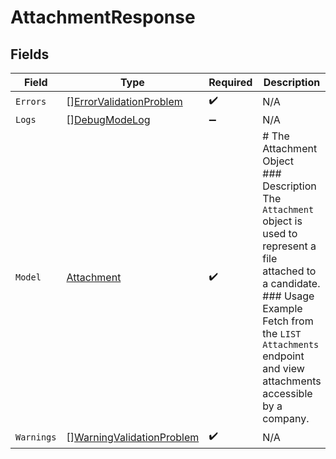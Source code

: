 # AttachmentResponse


## Fields

| Field                                                                                                                                                                                                                           | Type                                                                                                                                                                                                                            | Required                                                                                                                                                                                                                        | Description                                                                                                                                                                                                                     |
| ------------------------------------------------------------------------------------------------------------------------------------------------------------------------------------------------------------------------------- | ------------------------------------------------------------------------------------------------------------------------------------------------------------------------------------------------------------------------------- | ------------------------------------------------------------------------------------------------------------------------------------------------------------------------------------------------------------------------------- | ------------------------------------------------------------------------------------------------------------------------------------------------------------------------------------------------------------------------------- |
| `Errors`                                                                                                                                                                                                                        | [][ErrorValidationProblem](../../models/shared/errorvalidationproblem.md)                                                                                                                                                       | :heavy_check_mark:                                                                                                                                                                                                              | N/A                                                                                                                                                                                                                             |
| `Logs`                                                                                                                                                                                                                          | [][DebugModeLog](../../models/shared/debugmodelog.md)                                                                                                                                                                           | :heavy_minus_sign:                                                                                                                                                                                                              | N/A                                                                                                                                                                                                                             |
| `Model`                                                                                                                                                                                                                         | [Attachment](../../models/shared/attachment.md)                                                                                                                                                                                 | :heavy_check_mark:                                                                                                                                                                                                              | # The Attachment Object<br/>### Description<br/>The `Attachment` object is used to represent a file attached to a candidate.<br/>### Usage Example<br/>Fetch from the `LIST Attachments` endpoint and view attachments accessible by a company. |
| `Warnings`                                                                                                                                                                                                                      | [][WarningValidationProblem](../../models/shared/warningvalidationproblem.md)                                                                                                                                                   | :heavy_check_mark:                                                                                                                                                                                                              | N/A                                                                                                                                                                                                                             |